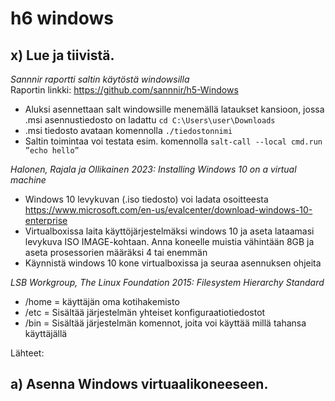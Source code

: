 # h6 windows #

## x) Lue ja tiivistä. ##

*Sannnir raportti saltin käytöstä windowsilla*  
Raportin linkki: https://github.com/sannnir/h5-Windows

- Aluksi asennettaan salt windowsille menemällä lataukset kansioon, jossa .msi asennustiedosto on ladattu `cd C:\Users\user\Downloads`
- .msi tiedosto avataan komennolla `./tiedostonnimi`
- Saltin toimintaa voi testata esim. komennolla `salt-call --local cmd.run ”echo hello”`

*Halonen, Rajala ja Ollikainen 2023: Installing Windows 10 on a virtual machine*

- Windows 10 levykuvan (.iso tiedosto) voi ladata osoitteesta https://www.microsoft.com/en-us/evalcenter/download-windows-10-enterprise
- Virtualboxissa laita käyttöjärjestelmäksi windows 10 ja aseta lataamasi levykuva ISO IMAGE-kohtaan. Anna koneelle muistia vähintään 8GB ja aseta prosessorien määräksi 4 tai enemmän
- Käynnistä windows 10 kone virtualboxissa ja seuraa asennuksen ohjeita

*LSB Workgroup, The Linux Foundation 2015: Filesystem Hierarchy Standard* 

- /home = käyttäjän oma kotihakemisto
- /etc = Sisältää järjestelmän yhteiset konfiguraatiotiedostot
- /bin = Sisältää järjestelmän komennot, joita voi käyttää millä tahansa käyttäjällä

Lähteet:  

## a) Asenna Windows virtuaalikoneeseen. ##

